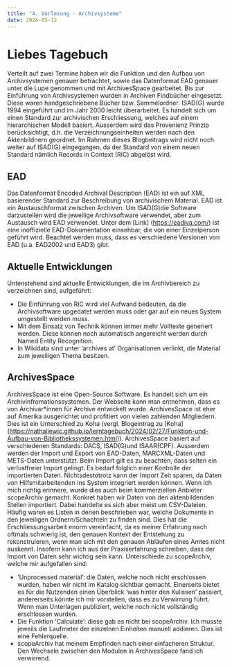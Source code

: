 ```yaml
---
title: "4. Vorlesung - Archivsysteme"
date: 2024-03-12
---
```

# Liebes Tagebuch 
Verteilt auf zwei Termine haben wir die Funktion und den Aufbau von Archivsystemen genauer betrachtet, sowie das Datenformat EAD genauer unter die Lupe genommen und mit ArchivesSpace gearbeitet. Bis zur Einführung von Archivsystemen wurden in Archiven Findbücher eingesetzt. Diese waren handgeschriebene Bücher bzw. Sammelordner. ISAD(G) wurde 1994 eingeführt und im Jahr 2000 leicht überarbeitet. Es handelt sich um einen Standard zur archivischen Erschliessung, welches auf einem hierarchischen Modell basiert. Ausserdem wird das Provenienz Prinzip berücksichtigt, d.h. die Verzeichnungseinheiten werden nach den Aktenbildnern geordnet. Im Rahmen dieses Blogbeitrags wird nicht noch weiter auf ISAD(G) eingegangen, da der Standard von einem neuen Standard nämlich Records in Context (RiC) abgelöst wird. 
## EAD
Das Datenformat Encoded Archival Description (EAD) ist ein auf XML basierender Standard zur Beschreibung von archivischem Material. EAD ist ein Austauschformat zwischen Archiven. Um ISAD(G)die Software darzustellen wird die jeweilige Archivsoftware verwendet, aber zum Austausch wird EAD verwendet. Unter dem [Link] (https://eadiva.com/) ist eine inoffizielle EAD-Dokumentation einsehbar, die von einer Einzelperson geführt wird. Beachtet werden muss, dass es verschiedene Versionen von EAD (u.a. EAD2002 und EAD3) gibt.
## Aktuelle Entwicklungen 
Untenstehend sind aktuelle Entwicklungen, die im Archivbereich zu verzeichnen sind, aufgeführt:
-	Die Einführung von RiC wird viel Aufwand bedeuten, da die Archivsoftware upgedatet werden muss oder gar auf ein neues System umgestellt werden muss. 
-	Mit dem Einsatz von Technik können immer mehr Volltexte generiert werden. Diese können noch automatisch angereicht werden durch Named Entity Recognition.
-	In Wikidata sind unter ‘archives at’ Organisationen verlinkt, die Material zum jeweiligen Thema besitzen.
## ArchivesSpace
ArchivesSpace ist eine Open-Source Software. Es handelt sich um ein Archivinfromationssystemen. Der Webseite kann man entnehmen, dass es von Archivar*innen für Archive entwickelt wurde. ArchivesSpace ist eher auf Amerika ausgerichtet und profitiert von vielen zahlenden Mitgliedern. Dies ist ein Unterschied zu Koha (vergl. Blogeintrag zu [Koha] (https://nathaliewic.github.io/lerntagebuch/2024/02/27/Funktion-und-Aufbau-von-Bibliothekssystemen.html)). ArchivesSpace basiert auf verschiedenen Standards: DACS, ISAD(G)und ISAAR(CPF). Ausserdem werden der Import und Export von EAD-Daten, MARCXML-Daten und METS-Daten unterstützt. Beim Import gilt es zu beachten, dass selten ein verlustfreier Import gelingt. Es bedarf folglich einer Kontrolle der importierten Daten. Nichtsdestotrotz kann der Import Zeit sparen, da Daten von Hilfsmitarbeitenden ins System integriert werden können. Wenn ich mich richtig erinnere, wurde dies auch beim kommerziellen Anbieter scopeArchiv gemacht. Konkret haben wir Daten von den aktenbildenden Stellen importiert. Dabei handelte es sich aber meist um CSV-Dateien. Häufig waren es Listen in denen beschrieben war, welche Dokumente in den jeweiligen Ordnern/Schachteln zu finden sind. Dies hat die Erschliessungsarbeit enorm vereinfacht, da es meiner Erfahrung nach oftmals schwierig ist, den genauen Kontext der Entstehung zu rekonstruieren, wenn man sich mit den genauen Abläufen eines Amtes nicht auskennt. Insofern kann ich aus der Praxiserfahrung schreiben, dass der Import von Daten sehr wichtig sein kann. 
Unterschiede zu scopeArchiv, welche mir aufgefallen sind:
-	‘Unprocessed material’: die Daten, welche noch nicht erschlossen wurden, haben wir nicht im Katalog sichtbar gemacht. Einerseits bietet es für die Nutzenden einen Überblick ‘was hinter den Kulissen’ passiert, andererseits könnte ich mir vorstellen, dass es zu Verwirrung führt. Wenn man Unterlagen publiziert, welche noch nicht vollständig erschlossen wurden.
-	Die Funktion ‘Calculate’: diese gab es nicht bei scopeArchiv. Ich musste jeweils die Laufmeter der einzelnen Einheiten manuell addieren. Dies ist eine Fehlerquelle.
-	scopeArchiv hat meinem Empfinden nach einer einfacheren Struktur. Den Wechseln zwischen den Modulen in ArchivesSpace fand ich verwirrend.
